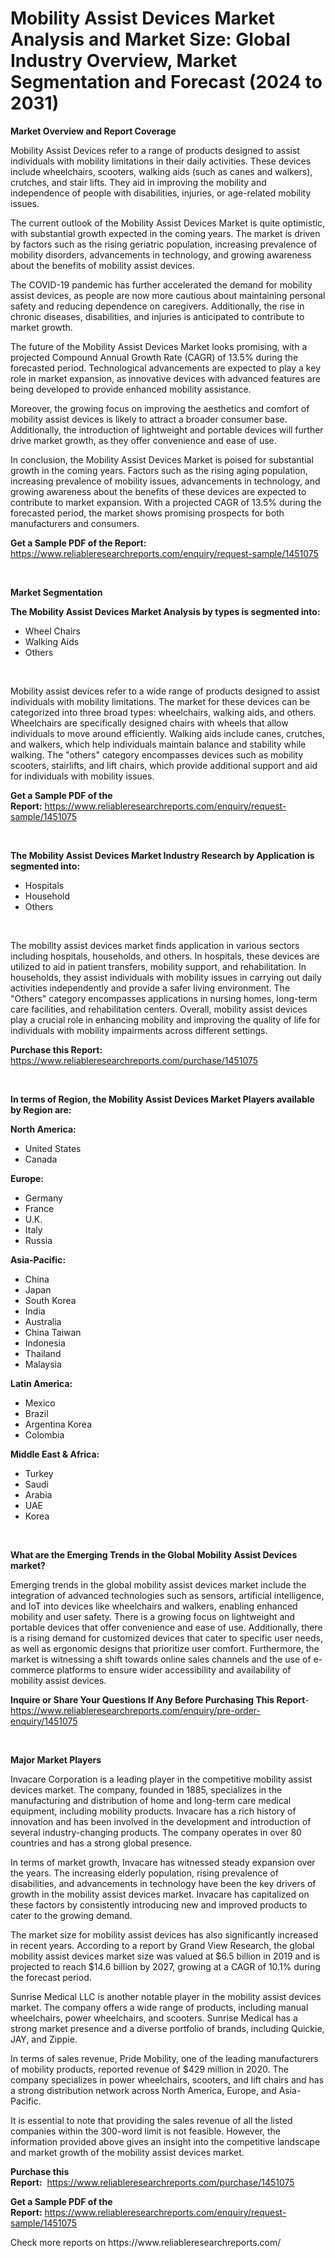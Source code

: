 <p><h1>Mobility Assist Devices Market Analysis and Market Size: Global Industry Overview, Market Segmentation and Forecast (2024 to 2031)</h1></p><p><strong>Market Overview and Report Coverage</strong></p>
<p><p>Mobility Assist Devices refer to a range of products designed to assist individuals with mobility limitations in their daily activities. These devices include wheelchairs, scooters, walking aids (such as canes and walkers), crutches, and stair lifts. They aid in improving the mobility and independence of people with disabilities, injuries, or age-related mobility issues.</p><p>The current outlook of the Mobility Assist Devices Market is quite optimistic, with substantial growth expected in the coming years. The market is driven by factors such as the rising geriatric population, increasing prevalence of mobility disorders, advancements in technology, and growing awareness about the benefits of mobility assist devices.</p><p>The COVID-19 pandemic has further accelerated the demand for mobility assist devices, as people are now more cautious about maintaining personal safety and reducing dependence on caregivers. Additionally, the rise in chronic diseases, disabilities, and injuries is anticipated to contribute to market growth.</p><p>The future of the Mobility Assist Devices Market looks promising, with a projected Compound Annual Growth Rate (CAGR) of 13.5% during the forecasted period. Technological advancements are expected to play a key role in market expansion, as innovative devices with advanced features are being developed to provide enhanced mobility assistance.</p><p>Moreover, the growing focus on improving the aesthetics and comfort of mobility assist devices is likely to attract a broader consumer base. Additionally, the introduction of lightweight and portable devices will further drive market growth, as they offer convenience and ease of use.</p><p>In conclusion, the Mobility Assist Devices Market is poised for substantial growth in the coming years. Factors such as the rising aging population, increasing prevalence of mobility issues, advancements in technology, and growing awareness about the benefits of these devices are expected to contribute to market expansion. With a projected CAGR of 13.5% during the forecasted period, the market shows promising prospects for both manufacturers and consumers.</p></p>
<p><strong>Get a Sample PDF of the Report:</strong> <a href="https://www.reliableresearchreports.com/enquiry/request-sample/1451075">https://www.reliableresearchreports.com/enquiry/request-sample/1451075</a></p>
<p>&nbsp;</p>
<p><strong>Market Segmentation</strong></p>
<p><strong>The Mobility Assist Devices Market Analysis by types is segmented into:</strong></p>
<p><ul><li>Wheel Chairs</li><li>Walking Aids</li><li>Others</li></ul></p>
<p>&nbsp;</p>
<p><p>Mobility assist devices refer to a wide range of products designed to assist individuals with mobility limitations. The market for these devices can be categorized into three broad types: wheelchairs, walking aids, and others. Wheelchairs are specifically designed chairs with wheels that allow individuals to move around efficiently. Walking aids include canes, crutches, and walkers, which help individuals maintain balance and stability while walking. The "others" category encompasses devices such as mobility scooters, stairlifts, and lift chairs, which provide additional support and aid for individuals with mobility issues.</p></p>
<p><strong>Get a Sample PDF of the Report:</strong>&nbsp;<a href="https://www.reliableresearchreports.com/enquiry/request-sample/1451075">https://www.reliableresearchreports.com/enquiry/request-sample/1451075</a></p>
<p>&nbsp;</p>
<p><strong>The Mobility Assist Devices Market Industry Research by Application is segmented into:</strong></p>
<p><ul><li>Hospitals</li><li>Household</li><li>Others</li></ul></p>
<p>&nbsp;</p>
<p><p>The mobility assist devices market finds application in various sectors including hospitals, households, and others. In hospitals, these devices are utilized to aid in patient transfers, mobility support, and rehabilitation. In households, they assist individuals with mobility issues in carrying out daily activities independently and provide a safer living environment. The "Others" category encompasses applications in nursing homes, long-term care facilities, and rehabilitation centers. Overall, mobility assist devices play a crucial role in enhancing mobility and improving the quality of life for individuals with mobility impairments across different settings.</p></p>
<p><strong>Purchase this Report:</strong>&nbsp; <a href="https://www.reliableresearchreports.com/purchase/1451075">https://www.reliableresearchreports.com/purchase/1451075</a></p>
<p>&nbsp;</p>
<p><strong>In terms of Region, the Mobility Assist Devices Market Players available by Region are:</strong></p>
<p>
    <p> <strong> North America: </strong>
        <ul>
            <li>United States</li>
            <li>Canada</li>
        </ul>
        </p> 
    <p> <strong> Europe: </strong>
        <ul>
            <li>Germany</li>
            <li>France</li>
            <li>U.K.</li>
            <li>Italy</li>
            <li>Russia</li>
        </ul>
        </p> 
    <p> <strong> Asia-Pacific: </strong>
        <ul>
            <li>China</li>
            <li>Japan</li>
            <li>South Korea</li>
            <li>India</li>
            <li>Australia</li>
            <li>China Taiwan</li>
            <li>Indonesia</li>
            <li>Thailand</li>
            <li>Malaysia</li>
        </ul>
        </p> 
    <p> <strong> Latin America: </strong>
        <ul>
            <li>Mexico</li>
            <li>Brazil</li>
            <li>Argentina Korea</li>
            <li>Colombia</li>
        </ul>
        </p> 
    <p> <strong> Middle East & Africa: </strong>
        <ul>
            <li>Turkey</li>
            <li>Saudi</li>
            <li>Arabia</li>
            <li>UAE</li>
            <li>Korea</li>
        </ul>
    </p>
    </p>
<p>&nbsp;</p>
<p><strong>What are the Emerging Trends in the Global Mobility Assist Devices market?</strong></p>
<p><p>Emerging trends in the global mobility assist devices market include the integration of advanced technologies such as sensors, artificial intelligence, and IoT into devices like wheelchairs and walkers, enabling enhanced mobility and user safety. There is a growing focus on lightweight and portable devices that offer convenience and ease of use. Additionally, there is a rising demand for customized devices that cater to specific user needs, as well as ergonomic designs that prioritize user comfort. Furthermore, the market is witnessing a shift towards online sales channels and the use of e-commerce platforms to ensure wider accessibility and availability of mobility assist devices.</p></p>
<p><strong>Inquire or Share Your Questions If Any Before Purchasing This Report</strong>- <a href="https://www.reliableresearchreports.com/enquiry/pre-order-enquiry/1451075">https://www.reliableresearchreports.com/enquiry/pre-order-enquiry/1451075</a></p>
<p>&nbsp;</p>
<p><strong>Major Market Players</strong></p>
<p><p>Invacare Corporation is a leading player in the competitive mobility assist devices market. The company, founded in 1885, specializes in the manufacturing and distribution of home and long-term care medical equipment, including mobility products. Invacare has a rich history of innovation and has been involved in the development and introduction of several industry-changing products. The company operates in over 80 countries and has a strong global presence.</p><p>In terms of market growth, Invacare has witnessed steady expansion over the years. The increasing elderly population, rising prevalence of disabilities, and advancements in technology have been the key drivers of growth in the mobility assist devices market. Invacare has capitalized on these factors by consistently introducing new and improved products to cater to the growing demand.</p><p>The market size for mobility assist devices has also significantly increased in recent years. According to a report by Grand View Research, the global mobility assist devices market size was valued at $6.5 billion in 2019 and is projected to reach $14.6 billion by 2027, growing at a CAGR of 10.1% during the forecast period.</p><p>Sunrise Medical LLC is another notable player in the mobility assist devices market. The company offers a wide range of products, including manual wheelchairs, power wheelchairs, and scooters. Sunrise Medical has a strong market presence and a diverse portfolio of brands, including Quickie, JAY, and Zippie.</p><p>In terms of sales revenue, Pride Mobility, one of the leading manufacturers of mobility products, reported revenue of $429 million in 2020. The company specializes in power wheelchairs, scooters, and lift chairs and has a strong distribution network across North America, Europe, and Asia-Pacific.</p><p>It is essential to note that providing the sales revenue of all the listed companies within the 300-word limit is not feasible. However, the information provided above gives an insight into the competitive landscape and market growth of the mobility assist devices market.</p></p>
<p><strong>Purchase this Report:</strong>&nbsp;&nbsp;<a href="https://www.reliableresearchreports.com/purchase/1451075">https://www.reliableresearchreports.com/purchase/1451075</a></p>
<p></p>
<p><strong>Get a Sample PDF of the Report:</strong>&nbsp;<a href="https://www.reliableresearchreports.com/enquiry/request-sample/1451075">https://www.reliableresearchreports.com/enquiry/request-sample/1451075</a></p>
<p>Check more reports on https://www.reliableresearchreports.com/</p>